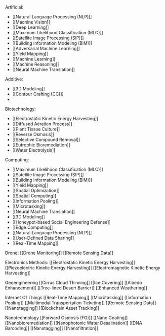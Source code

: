 Artificial:
- [[Natural Language Processing (NLP)]]
- [[Machine Vision]]
- [[Deep Learning]]
- [[Maximum Likelihood Classification (MLC)]]
- [[Satellite Image Processing (SIP)]]
- [[Building Information Modeling (BIM)]]
- [[Adversarial Machine Learning]]
- [[Yield Mapping]]
- [[Machine Learning]]
- [[Machine Reasoning]]
- [[Neural Machine Translation]]


Additive:
- [[3D Modeling]]
- [[Contour Crafting (CC)]]
- 

Biotechnology:
- [[Electrostatic Kinetic Energy Harvesting]]
- [[Diffused Aeration Process]]
- [[Plant Tissue Culture]]
- [[Reverse Osmosis]]
- [[Selective Compound Removal]]
- [[Eutrophic Bioremediation]]
- [[Water Electrolysis]]




Computing:
- [[Maximum Likelihood Classification (MLC)]]
- [[Satellite Image Processing (SIP)]]
- [[Building Information Modeling (BIM)]]
- [[Yield Mapping]]
- [[Spatial Optimization]]
- [[Spatial Computing]]
- [[Information Pooling]]
- [[Microtasking]]
- [[Neural Machine Translation]]
- [[3D Modeling]]
- [[Honeypot-based Social Engineering Defense]]
- [[Edge Computing]]
- [[Natural Language Processing (NLP)]]
- [[User-Defined Data Sharing]]
- [[Real-Time Mapping]]



Drone:
[[Drone Monitoring]]
[[Remote Sensing Data]]




Electronics
Methods:
[[Electrostatic Kinetic Energy Harvesting]]
[[Piezoelectric Kinetic Energy Harvesting]]
[[Electromagnetic Kinetic Energy Harvesting]]



Geoengineering
[[Cirrus Cloud Thinning]]
[[Ice Covering]]
[[Albedo Enhancement]]
[[Tree-lined Desert Barrier]]
[[Enhanced Weathering]]



Internet Of Things
[[Real-Time Mapping]]
[[Microtasking]]
[[Information Pooling]]
[[Multimodal Transportation Ticketing]]
[[Remote Sensing Data]]
[[Nanotagging]]
[[Blockchain Asset Tracking]]



Nanotechnology
[[Forward Osmosis (FO)]]
[[Nano Coating]]
[[Nanobioremediation]]
[[Nanophotonic Water Desalination]]
[[DNA Barcoding]]
[[Nanotagging]]
[[Nanofiltration]]



